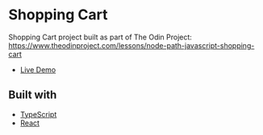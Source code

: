 # Shopping Cart

Shopping Cart project built as part of The Odin Project:
https://www.theodinproject.com/lessons/node-path-javascript-shopping-cart

- [Live Demo](https://thomassmathisen.github.io/shopping-cart)


## Built with
 - [TypeScript](https://www.typescriptlang.org)
 - [React](https://reactjs.org/)